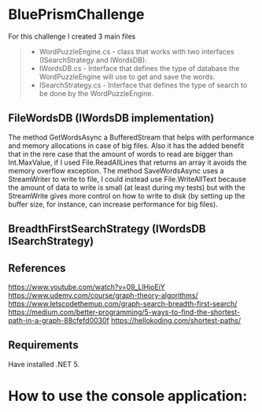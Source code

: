BluePrismChallenge
===
For this challenge I created 3 main files
>- WordPuzzleEngine.cs - class that works with two interfaces (ISearchStrategy and IWordsDB).
>- IWordsDB.cs - Interface that defines the type of database the WordPuzzleEngine will use to get and save the words.
>- ISearchStrategy.cs - Interface that defines the type of search to be done by the WordPuzzleEngine.

FileWordsDB (IWordsDB implementation)
---
The method GetWordsAsync a BufferedStream that helps with performance and memory allocations in case of big files.
Also it has the added benefit that in the rere case that the amount of words to read are bigger than Int.MaxValue, if I used File.ReadAllLines that returns an array it avoids the memory overflow exception.
The method SaveWordsAsync uses a StreamWriter to write to file, I could instead use File.WriteAllText because the amount of data to write is small (at least during my tests) but with the StreamWrite gives more control on how to write to disk (by setting up the buffer size, for instance, can increase performance for big files).

BreadthFirstSearchStrategy (IWordsDB ISearchStrategy)
---

References
------

https://www.youtube.com/watch?v=09_LlHjoEiY
https://www.udemy.com/course/graph-theory-algorithms/
https://www.letscodethemup.com/graph-search-breadth-first-search/
https://medium.com/better-programming/5-ways-to-find-the-shortest-path-in-a-graph-88cfefd0030f
https://hellokoding.com/shortest-paths/


Requirements
---
Have installed .NET 5.

How to use the console application:
===


